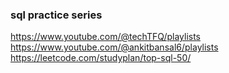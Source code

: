 ### sql practice series
https://www.youtube.com/@techTFQ/playlists
https://www.youtube.com/@ankitbansal6/playlists
https://leetcode.com/studyplan/top-sql-50/
